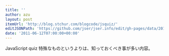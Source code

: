 ```yaml
---
title: ''
author: azu
layout: post
itemUrl: 'http://blog.stchur.com/blogcode/jsquiz/'
editJSONPath: 'https://github.com/jser/jser.info/edit/gh-pages/data/2011/06/index.json'
date: '2011-06-12T07:00:00+00:00'
---
```

JavaScript quiz
特殊なものというよりは、知っておくべき事が多い内容。
